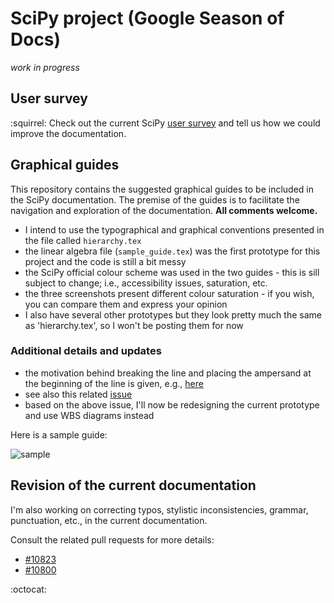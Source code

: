 # SciPy project (Google Season of Docs)

*work in progress*

## User survey

:squirrel: Check out the current SciPy [user survey](https://forms.gle/vz4Hp8ayjLyYYgUL7) and tell us how we could improve the documentation.

## Graphical guides

This repository contains the suggested graphical guides to be included in the SciPy documentation. The premise of the guides is to facilitate the navigation and exploration of the documentation. **All comments welcome.**

* I intend to use the typographical and graphical conventions presented in the file called `hierarchy.tex`
* the linear algebra file (`sample_guide.tex`) was the first prototype for this project and the code is still a bit messy
* the SciPy official colour scheme was used in the two guides - this is sill subject to change; i.e., accessibility issues, saturation, etc.
* the three screenshots present different colour saturation - if you wish, you can compare them and express your opinion
* I also have several other prototypes but they look pretty much the same as 'hierarchy.tex', so I won't be posting them for now

### Additional details and updates

* the motivation behind breaking the line and placing the ampersand at the beginning of the line is given, e.g., [here](https://graphicdesign.stackexchange.com/questions/15783/is-ampersand-allowed-at-the-beginning-of-line)
* see also this related [issue](https://github.com/scipy/scipy/issues/10875)
* based on the above issue, I'll now be redesigning the current prototype and use WBS diagrams instead

Here is a sample guide:

![sample](https://user-images.githubusercontent.com/26354268/65713823-4c3a8600-e09a-11e9-921d-4db6cfa729fd.jpg)


## Revision of the current documentation

I'm also working on correcting typos, stylistic inconsistencies, grammar, punctuation, etc., in the current documentation. 

Consult the related pull requests for more details:

* [#10823](https://github.com/scipy/scipy/pull/10823)
* [#10800](https://github.com/scipy/scipy/pull/10800)


:octocat:

